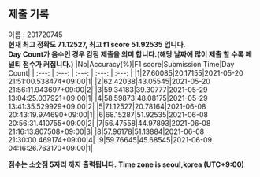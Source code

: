 


  
## 제출 기록  
이름 : 201720745  
**현재 최고 정확도 71.12527, 최고 f1 score 51.92535 입니다.**  
**Day Count가 음수인 경우 감점 제출을 의미 합니다.(해당 날짜에 많이 제출 할 수록 페널티 점수가 커집니다.)**
|No|Accuracy(%)|F1 score|Submission Time|Day Count|
| :---: | :---: | :---: | :---: | :---: |
|1|27.60085|20.17155|2021-05-20 21:51:00.538474+09:00|1|
|2|62.42038|43.05545|2021-05-20 21:56:11.943697+09:00|2|
|3|59.34183|39.30777|2021-05-29 13:04:25.037921+09:00|1|
|4|58.59873|48.08175|2021-05-29 13:41:35.529929+09:00|2|
|5|71.12527|20.78164|2021-06-08 20:43:19.974690+09:00|1|
|6|68.15287|51.92535|2021-06-08 20:56:31.410755+09:00|2|
|7|56.47558|44.97893|2021-06-08 21:16:13.807508+09:00|3|
|8|57.96178|51.13884|2021-06-08 21:30:00.469174+09:00|4|
|9|59.76645|45.68545|2021-06-09 04:16:26.763170+09:00|1|


**점수는 소숫점 5자리 까지 출력됩니다.**
**Time zone is seoul,korea (UTC+9:00)**

